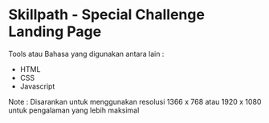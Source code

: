 # Skillpath - Special Challenge Landing Page

<p>Tools atau Bahasa yang digunakan antara lain :</p>
<ul>
  <li>HTML</li>
  <li>CSS</li>
  <li>Javascript</li>
</ul>

<p>Note : Disarankan untuk menggunakan resolusi 1366 x 768 atau 1920 x 1080 untuk pengalaman yang lebih maksimal</p>

